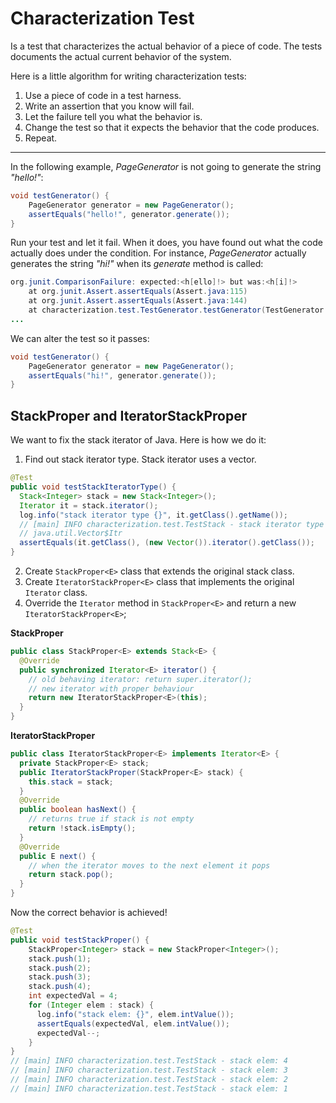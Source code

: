 # Characterization Test
Is a test that characterizes the actual behavior of a piece of code. The tests documents the actual current behavior of the system.

Here is a little algorithm for writing characterization tests:
1. Use a piece of code in a test harness.
2. Write an assertion that you know will fail.
3. Let the failure tell you what the behavior is.
4. Change the test so that it expects the behavior that the code produces.
5. Repeat.

---
In the following example, _PageGenerator_ is not going to generate the string _"hello!"_:

```java
void testGenerator() {
	PageGenerator generator = new PageGenerator();
	assertEquals("hello!", generator.generate());
}
```
Run your test and let it fail. When it does, you have found out what the code actually does under the condition. 
For instance, _PageGenerator_ actually generates the string _"hi!"_ when its _generate_ method is called:

```java
org.junit.ComparisonFailure: expected:<h[ello]!> but was:<h[i]!>
	at org.junit.Assert.assertEquals(Assert.java:115)
	at org.junit.Assert.assertEquals(Assert.java:144)
	at characterization.test.TestGenerator.testGenerator(TestGenerator.java:11)
...
```

We can alter the test so it passes:

```java
void testGenerator() {
	PageGenerator generator = new PageGenerator();
	assertEquals("hi!", generator.generate());
}
```

## StackProper and IteratorStackProper
We want to fix the stack iterator of Java. Here is how we do it:
1. Find out stack iterator type.
Stack iterator uses a vector.
```java
@Test
public void testStackIteratorType() {
  Stack<Integer> stack = new Stack<Integer>();
  Iterator it = stack.iterator();
  log.info("stack iterator type {}", it.getClass().getName());
  // [main] INFO characterization.test.TestStack - stack iterator type
  // java.util.Vector$Itr
  assertEquals(it.getClass(), (new Vector()).iterator().getClass());
}
```
2. Create `StackProper<E>` class that extends the original stack class.
3. Create `IteratorStackProper<E>` class that implements the original `Iterator` class.
4. Override the `Iterator` method in `StackProper<E>` and return a new `IteratorStackProper<E>`;

**StackProper**
```java
public class StackProper<E> extends Stack<E> {
  @Override
  public synchronized Iterator<E> iterator() {
    // old behaving iterator: return super.iterator();
    // new iterator with proper behaviour
    return new IteratorStackProper<E>(this);
  }
}
```

**IteratorStackProper**

```java
public class IteratorStackProper<E> implements Iterator<E> {
  private StackProper<E> stack;
  public IteratorStackProper(StackProper<E> stack) {
	this.stack = stack;
  }
  @Override
  public boolean hasNext() { 
    // returns true if stack is not empty
    return !stack.isEmpty();
  }
  @Override
  public E next() {
	// when the iterator moves to the next element it pops
	return stack.pop();
  }
}
```

Now the correct behavior is achieved!
```java
@Test
public void testStackProper() {
    StackProper<Integer> stack = new StackProper<Integer>();
    stack.push(1);
    stack.push(2);
    stack.push(3);
    stack.push(4);
    int expectedVal = 4;
    for (Integer elem : stack) {
      log.info("stack elem: {}", elem.intValue());
      assertEquals(expectedVal, elem.intValue());
      expectedVal--;
    }
}
// [main] INFO characterization.test.TestStack - stack elem: 4
// [main] INFO characterization.test.TestStack - stack elem: 3
// [main] INFO characterization.test.TestStack - stack elem: 2
// [main] INFO characterization.test.TestStack - stack elem: 1
```    
    